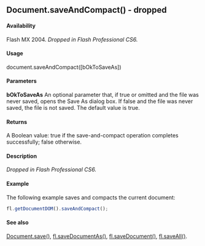 ## Document.saveAndCompact() - dropped

#### Availability

Flash MX 2004. *Dropped in Flash Professional CS6.*

#### Usage

document.saveAndCompact([bOkToSaveAs])

#### Parameters

**bOkToSaveAs** An optional parameter that, if true or omitted and the file was never saved, opens the Save As dialog box. If false and the file was never saved, the file is not saved. The default value is true.

#### Returns

A Boolean value: true if the save-and-compact operation completes successfully; false otherwise.

#### Description

*Dropped in Flash Professional CS6.*

#### Example

The following example saves and compacts the current document:

```javascript
fl.getDocumentDOM().saveAndCompact();
```

#### See also

[Document.save()](../Document_object/Document370.md), [fl.saveDocumentAs()](../flash_object_(fl)/fl65.md), [fl.saveDocument()](../flash_object_(fl)/fl64.md), [fl.saveAll()](../flash_object_(fl)/fl63.md).
